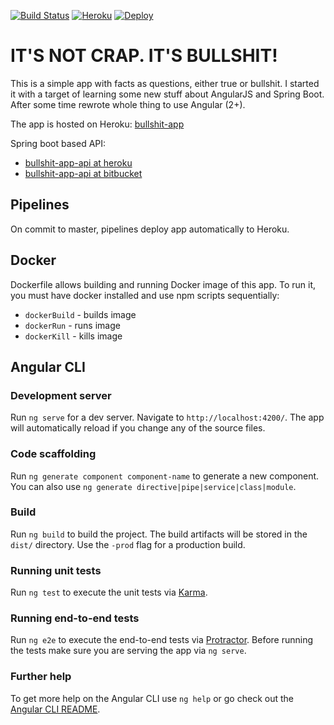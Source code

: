 [![Build Status](https://travis-ci.org/teraxas/bullshit-app-front.svg?branch=master)](https://travis-ci.org/teraxas/bullshit-app-front)
[![Heroku](https://heroku-badge.herokuapp.com/?app=bullshit-app)](https://bullshit-app.herokuapp.com/)
[![Deploy](https://www.herokucdn.com/deploy/button.svg)](https://heroku.com/deploy)

# IT'S NOT CRAP. IT'S BULLSHIT! #

This is a simple app with facts as questions, either true or bullshit. 
I started it with a target of learning some new stuff about AngularJS and Spring Boot.
After some time rewrote whole thing to use Angular (2+).

The app is hosted on Heroku: [bullshit-app](https://bullshit-app.herokuapp.com/)

Spring boot based API: 

* [bullshit-app-api at heroku](https://bullshit-app-api.herokuapp.com/)
* [bullshit-app-api at bitbucket](https://bitbucket.org/teraxas/bullshit-app/)

## Pipelines

On commit to master, pipelines deploy app automatically to Heroku.

## Docker

Dockerfile allows building and running Docker image of this app.
To run it, you must have docker installed and use npm scripts sequentially:

* ```dockerBuild``` - builds image
* ```dockerRun``` - runs image
* ```dockerKill``` - kills image

## Angular CLI

### Development server

Run `ng serve` for a dev server. Navigate to `http://localhost:4200/`. The app will automatically reload if you change any of the source files.

### Code scaffolding

Run `ng generate component component-name` to generate a new component. You can also use `ng generate directive|pipe|service|class|module`.

### Build

Run `ng build` to build the project. The build artifacts will be stored in the `dist/` directory. Use the `-prod` flag for a production build.

### Running unit tests

Run `ng test` to execute the unit tests via [Karma](https://karma-runner.github.io).

### Running end-to-end tests

Run `ng e2e` to execute the end-to-end tests via [Protractor](http://www.protractortest.org/).
Before running the tests make sure you are serving the app via `ng serve`.

### Further help

To get more help on the Angular CLI use `ng help` or go check out the [Angular CLI README](https://github.com/angular/angular-cli/blob/master/README.md).
